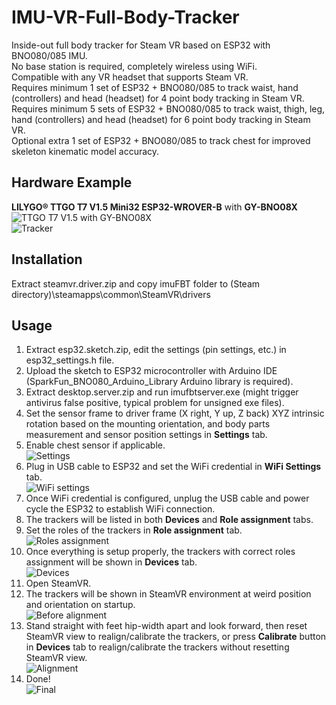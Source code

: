 # IMU-VR-Full-Body-Tracker
 Inside-out full body tracker for Steam VR based on ESP32 with BNO080/085 IMU.  
 No base station is required, completely wireless using WiFi.  
 Compatible with any VR headset that supports Steam VR.  
 Requires minimum 1 set of ESP32 + BNO080/085 to track waist, hand (controllers) and head (headset) for 4 point body tracking in Steam VR.  
 Requires minimum 5 sets of ESP32 + BNO080/085 to track waist, thigh, leg, hand (controllers) and head (headset) for 6 point body tracking in Steam VR.  
 Optional extra 1 set of ESP32 + BNO080/085 to track chest for improved skeleton kinematic model accuracy.  
 
## Hardware Example
 **LILYGO® TTGO T7 V1.5 Mini32 ESP32-WROVER-B** with **GY-BNO08X**  
 ![TTGO T7 V1.5 with GY-BNO08X](<img src="/media/ttgo-t7-v1.5_gy-bno08x.jpg" width="375" height="500">)  
 ![Tracker](<img src="/media/tracker.jpg" width="375" height="500">)  
 
## Installation
 Extract steamvr.driver.zip and copy imuFBT folder to (Steam directory)\steamapps\common\SteamVR\drivers  
 
## Usage
 1. Extract esp32.sketch.zip, edit the settings (pin settings, etc.) in esp32_settings.h file.  
 2. Upload the sketch to ESP32 microcontroller with Arduino IDE (SparkFun_BNO080_Arduino_Library Arduino library is required).  
 3. Extract desktop.server.zip and run imufbtserver.exe (might trigger antivirus false positive, typical problem for unsigned exe files).  
 4. Set the sensor frame to driver frame (X right, Y up, Z back) XYZ intrinsic rotation based on the mounting orientation, and body parts measurement and sensor position settings in **Settings** tab.  
 5. Enable chest sensor if applicable.  
 ![Settings](<img src="/media/desktop_app_settings.png" width="246" height="300">)  
 6. Plug in USB cable to ESP32 and set the WiFi credential in **WiFi Settings** tab.  
 ![WiFi settings](<img src="/media/desktop_app_wifi_settings.png " width="246" height="300">)  
 7. Once WiFi credential is configured, unplug the USB cable and power cycle the ESP32 to establish WiFi connection.  
 8. The trackers will be listed in both **Devices** and **Role assignment** tabs.  
 9. Set the roles of the trackers in **Role assignment** tab.  
 ![Roles assignment](<img src="/media/desktop_app_choose_role.png" width="246" height="300">)  
 10. Once everything is setup properly, the trackers with correct roles assignment will be shown in **Devices** tab.  
 ![Devices](<img src="/media/desktop_app_devices_list.png" width="246" height="300">)  
 11. Open SteamVR.  
 12. The trackers will be shown in SteamVR environment at weird position and orientation on startup.  
 ![Before alignment](<img src="/media/steamvr_sensors_not_aligned.png" width="500" height="500">)  
 13. Stand straight with feet hip-width apart and look forward, then reset SteamVR view to realign/calibrate the trackers, or press **Calibrate** button in **Devices** tab to realign/calibrate the trackers without resetting SteamVR view.  
 ![Alignment](<img src="/media/steamvr_sensors_alignment.gif" width="500" height="500">)  
 14. Done!  
 ![Final](<img src="/media/final_result.gif" width="500" height="280">)  
 
 
 